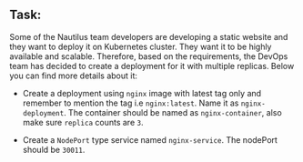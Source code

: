 ## Task:

Some of the Nautilus team developers are developing a static website and they want to deploy it on Kubernetes cluster. They want it to be highly available and scalable. Therefore, based on the requirements, the DevOps team has decided to create a deployment for it with multiple replicas. Below you can find more details about it:


* Create a deployment using `nginx` image with latest tag only and remember to mention the tag i.e `nginx:latest`. Name it as `nginx-deployment`. The container should be named as `nginx-container`, also make sure `replica` counts are `3`.

* Create a `NodePort` type service named `nginx-service`. The nodePort should be `30011`.